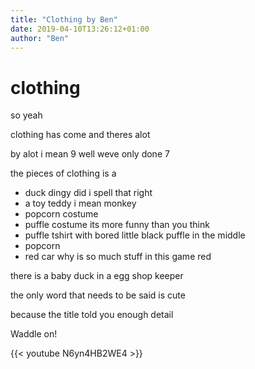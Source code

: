 ```yaml
---
title: "Clothing by Ben"
date: 2019-04-10T13:26:12+01:00
author: "Ben"
---
```


# clothing

so yeah

clothing has come and theres alot

by alot i mean 9 well weve only done 7

the pieces of clothing is a

- duck dingy did i spell that right
- a toy teddy i mean monkey
- popcorn costume
- puffle costume its more funny than you think
- puffle tshirt with bored little black puffle in the middle
- popcorn
- red car why is so much stuff in this game red

there is a baby duck in a egg shop keeper

the only word that needs to be said is cute

because the title told you enough detail

Waddle on!

{{< youtube N6yn4HB2WE4 >}}